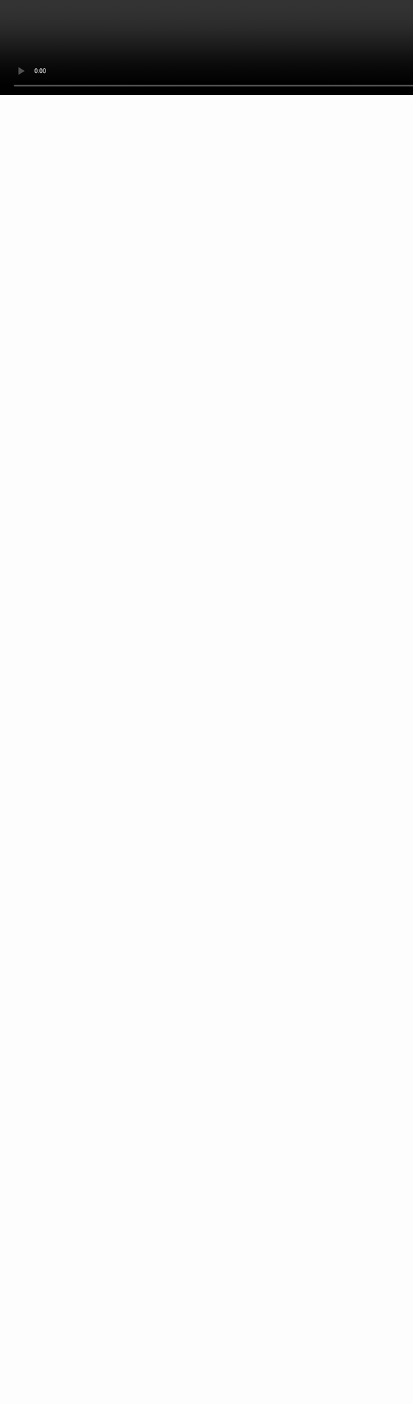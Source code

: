#
## How to assemble open source hardware electronics projects
<video style="width:200%;left:0px;top:0px;position:absolute;" controls=false autoplay=true loop=true src=../images/generative_circuit.mp4 />
<h1 class=box_textshadow style="left:200px;top:100px;position:absolute;color:white" >Making Electronics</h1>
<h2 class=box_textshadow style="left:470px;top:200px;position:absolute;color:white" >by Kaspar Emanuel</h2>
<h2 class=box_textshadow style="left:470px;top:300px;position:absolute;color:white" >slides: frama.link/ee18</h2>
<h6 class=box_textshadow style="left:800px;top:600px;position:absolute;color:white" >animation: <a style=color:inherit; href=https://twitter.com/ExUtumno>@ExUtumno</a></h6>

???

 - Hello, my name is kaspar and I am here to talk to you about how to make electronics projects

---
<img src=images/cad.svg class=fullscreen />

???


- The way circuits are generally designed is using using electronic design automation tools such as KiCad and gEDA
- You draw out a schematic, which is a sort of map where you want all your connections to go.
- And then place them onto a model of a board and route the connections your previously defined
- Once you make a design you can share this with people, and in theory someone should be able to replicate it.
- So that's what we call open hardware.

---

# Open Hardware is growing!

<table>
<thead>
<tr class="header">
<th align="left"></th>
<th align="left">Feb 2017</th>
<th align="left">Feb 2018</th>
<th align="left">Oct 2018</th>
</tr>
</thead>
<tbody>
<tr class="odd">
<td align="left">KiCad projects on GitHub</td>
<td align="left">3000</td>
<td align="left">5500</td>
<td align="left">4700</td>
</tr>
<tr class="even">
<td align="left">Eagle projects on GitHub</td>
<td align="left">7000</td>
<td align="left">12000</td>
<td align="left">10300</td>
</tr>
<tr class="odd">
<td align="left">Shared projects on OshPark</td>
<td align="left">9000</td>
<td align="left">13000</td>
<td align="left">16500</td>
</tr>
</tbody>
</table>
<br>
Hackaday.io, blogs, etc...

???

- And it's growing!
- I gave a presentation at the last FOSDEM and took a rough survey and did the same again last week
- And there are other places to put up projects as well


---

<img style=width:100% src=images/PCB_design_and_realisation_smt_and_through_hole.png>

???

- What I will focus on in this talk, is how to go from a design, the output of an electronic design automation tool, to a real, assembled working circuit


---

## Solderless Breadboard

<img class=fullscreen src=images/breadboard.svg />

???

- Electronics is completely and utterly about making connections
- And the only way to get better at knowing what connections to make is to try it out
- This is called a breadboard and it's the best way to get started learning about electronics
- You can plug different components in, and see what happens
- The one thing that trips people up is that from the outside you can't see where the connections are being made for you when to plug things in so this picture of the inside is really valuable to take a look at before you start
- But otherwise, just go for it. We generally work with low voltage, low current, so the worst thing that can happen is that some components burn up

- I am not your electronic engineer, don't sue me

---

## Proto / Vero / Strip Board
<img width=49% src=images/proto2.jpg />
<img width=49% src=images/proto1.jpg />

???

- If you want things to be more permananent
- You can move to a what's called protoboard, veroboard or strip board
- Here you can solder on your components and define the connections through solder or by removing bits of copper track

---

## Printed Circuit Board Etching

<img class=fullscreen src=images/etching.svg />

???

- But of course, this get tedious so etching connections into copper-clad fiberglass can be much less tedious
- You can do this at home, you print onto a copper-clad board which will resist an acidic bath and leave you with just the connections that you want

---

## Gerber Files

<img src=images/tracespace.png width=100% />

???

- What you are looking for in an OSHW project are the gerber files
- These describe the printed circuit board design
- And what you'll find if you look at the gerber files of a typical OSHW electronics project
- You will see multiple layers
- Tiny drills
- A solder resit and a silkscreen layer

---

- **FR4**
<font size=4>
- CEM3
- Aliminium


<font size=6>

- 1.8mm
- 1.6mm
<font size=4>
- 1.0mm
- 0.8mm



<img style=float:right src=images/fr4.jpg />

---

# Copper (Cu)

<img style=width:500px src=images/copper_clad.jpg>

---
## Printed Circuit Board Etching

<img class=fullscreen src=images/etching.svg />

---


# Mask


<img src=images/pcb_colours.jpg style=width:100%>

---

<div style=display:flex;justify-content:space-around;>
<div>
<h1>Silkscreen
</div>

<div>
<img style=height:600px; src=images/musk.png >
</div>
</div>


---

# Drills

<img src=images/drill.jpeg style=width:20%>
<img src=images/drill2.jpeg style=width:20%>
<img src=images/drill3.jpeg style=width:30%>
<img src=images/drill4.jpeg style=width:30%>

---

<img class=fullscreen src=images/manufacture.svg />

???

- So, for these you really need an industrial process
- On the whole they use a similar etching process to what you can do at home but they have a lot more accurary and they have further steps which are harder to do at home
- You get a nice silkscreen or ident layer which help you see where components are supposed to go, you get solder resist which helps you keep the solder where it needs to be
- You have much more accurate drillng and the drills themselves are internally plated through electro-plating, so they can make connections between layers
- And you can have many more layers laminated together


---
# PCB Batching Services

<div style=display:flex>
<div style=width:50%>
<li> Accutrace PCB4U
<li> Advanced Circuits (4PCB)</li>
<li> Aisler.net
<li> ALLPCB
<li> AP Circuits
<li> BasicPCB
<li> Bay Area Circuits
<li> Bittele (7pcb)
<li> Breadboard Killer
<li> Dirty PCBs
<li> EasyEDA
<li> Elecrow
<li> Eurocircuits
</div>
<div>
<li> ExpressPCB
<li> ITEAD Studio
<li> OSH Park
<li> PCB Zone
<li> PCB-POOL
<li> PCBCART
<li> PCBJOINT
<li> PCBWay
<li> Ragworm
<li> Seeed Studio
<li> ShenZhen2U
<li> Smart Prototyping
<li> U&I (quickturnpcb)
</div>
</div>

???

- And it's cheap
- There are so many places where you can order your PCBs these days and get them within a few weeks for under 20 euros, it's pretty insane compared to 10 years ago

---

<div style=display:flex;justify-content:center;width:100%>
<img src=../images/kit.jpg style=height:600px>
</div>


???

- But the PCB is only part of the puzzle
- We also need to know what components to buy


---

<img src=images/bom.png class=fullscreen>

???

- So when looking at an open source electronics project
- We look for the bill-of-materials
- A spreadsheet that defines exactly what components we want to buy

---


<img class=fullscreen src=../images/kitspace_full.svg>

???

- I went even further with this idea and made a platform where people upload complete sets of gerber files plus bills of materials, and it's really clear how to get all the parts

---

<img src=images/resistors.svg class=fullscreen />

???

- Let's quickly go over the most typical parts and what they look like
- These are resistors
- On the left is a through-hole and on the right is a surface mount one

---

<img src=images/capacitors.svg class=fullscreen />

???

- Capacitors come in more varied shapes and sizes
- You also get really tiny surface mount ones
- Generally, these bigger ones are electrolytic and you have to watch out to put them in the right way round or they go pop

---

<img src=images/inductors.svg class=fullscreen />

???

- Inductors are really just coils of wires
- Often with a ferrite core
- But they have some very interesting electro-magnetic properties

---

<img src=images/diodes.svg class=fullscreen />

???

- Diodes come in a lot of different shapes too, but most people will be familiar with our light emitting diodes or also known as LEDs

---

<img src=images/transistors.svg class=fullscreen />

???

- Transistors, generally come in little black packages and have three legs, maybe another leg if they need to dissipate a lot of heat

---

<img src=images/ics.svg class=fullscreen />

???
- Integrated circuits can be a wide variety of things
- they come in a really wide variety of sizes, but generally they will also have black packages, a lot legs and some white writing on them.
- They also come in through hole and surface mount.


---

<img src=images/populate.svg class=fullscreen />

???

- So now that our PCB has arrived, and we have the components and know which ones are which
- We want to go from a bare PCB to populated working circuit

---

<img width=35% src=images/blutack.jpg />
<img width=60% src=images/third-hand.jpg />

???

- The first step is to make sure you PCB stays in place
- You can use blutack or similar for most jobs
- The only anoying thing about it is that it kind of melts when the board gets hot
- So you might opt for something more advanced like this third hand kraken thing
- Of course there are even more professional tools than this


---

#Through-hole Soldering

<div style=display:flex;justify-content:space-between;>
<img style=height:300px src=images/soldering.gif />
<video style=height:300px controls=false autoplay=true loop=true src=images/solder.mp4 />
</div>


???

- Then we want to solder the components on
- With through hole components we stick the legs through the PCB
- And with any kind of soldering the trick is to apply heat to the pad on the PCB and the leg of your component and then add solder to it

---

<img src=images/soldering_basics.svg class=fullscreen>

???

- What you want to use is a soldering iron or station, not a gun, those are for plumbing and other metal work
- You want something with enough power, 20-60W will do, if it has temperature control then all the better
- Stay away from these cheapo solder holders where you just lean the iron onto them, you'll get burnt

- I would advise you use a chisel tip, pointed tips and others have their places but a chisel tip has the most wide application

- Soldering is all about getting heat into the thing you want to solder so a chisel tip actually helps to that faster and better

- So again, you heat the pad and the part, you add solder, keep the heat there for a while and let it cool down

- And after a bit of practice it's easy to spot typical soldering problems


---

#Solder and Flux

<img width=30% src=images/solder1.jpg />
<img width=30% src=images/solder_rosin.jpg />
<img width=30% src=images/flux_pen.jpg />
<img width=30% src=images/solder_paste.jpg />


???

- So the actually solder, it comes in these wires
- It comes leaded and unleaded and as a beginner you do want to start out with a leaded solder, because it's easier to work with
- You want to use a thinner wire for most things, unless you are soldering on bigger pins in which case you want a thicker one
- Solder wire is normally flux core, so flux helps dissipate oxidation layers so really helps your solder flow
- And you can get separate flux as well and you might want to selectively apply that in places before you solder

---

<img src=images/soldering_gnu.svg class=fullscreen />

???

- One tip that really helped me out when I was starting out
- Get as comfortable as possible
- Really lean over and slouch and get relaxed, take all the weight of your body and it makes it much easier to keep your hand steady
- And of course, good lighting is crucial and use magnification when you feel you need to see better



---

Surface mount technology (SMT) or Surface mount device (SMD)

<div style=display:flex;justify-content:space-between;>
<img style=width:100% src=images/smd_easy.jpg />
<img width=100% src=images/soldering_smd.gif />
</div>


???

- And don't be afraid of surface mount components
- Surface mount just means that there are no holes for the legs in the boards
- Surface mount components can be quite large and easily hand-soldered

---

<img src=images/smd_sizes.svg class=fullscreen />


???

- The crucial thing really is the size of the components
- And once it gets to below 0603 metric then I struggle to hand solder without magnification and it's generally a pain
- If your integrated circuits don't have legs then I would recommend you upgrade your process a bit

---

Reflow soldering

<div>
<img style="height:300px" src=images/reflow.gif />
<img style="height:300px" src=images/oven.jpg />
</div>

<div width=100% style=font-size:15px;>
</div>

<div style=font-size:15px>animation: ch00ftech.com<div>

???

- So if you are dealing with a lot of smalle components, or if are making more than one board, you typically want to use a reflow process.
- You apply solder paste, site the component on top and heat it up.
- Often people hack toaster ovens to have more control over the temperature curve
- They probably have one of these at your local hackspace, and if not you should make one

---

# FPGA E-Ink Controller


<img src=images/ice40_eink.jpg width=70%>


---

# AAduino
## An AA sized ISM radio Arduino clone
<img src=images/aaduino.jpg>

---

# 8Bitmixtape
## lo-fi 8Bit synthesizer based on the ATTINY85
<img src=images/8bitmixtape.gif>



---

## Learn more at your local hackspace!

<img style="height:100px" src=images/hackspace.png />
<img style="height:100px" src=images/london_hackspace.png />
<img style="height:100px" src=images/nottinghack.png />
<img style="height:100px" src=images/hacman.jpg />

<img style=height:350px src=images/hsbxl.png>

???

- If you are interested in doing this, you should check out your local hackspace and learn how.
- They will have a lot of other cool tools like a laser cutter and 3d printer so go check them out

---

# If you like electronics:

- kitspace.org
- awesome-electronics list: git.io/vNdO9


<font size=3>

Image credits

- http://ch00ftech.com/2013/06/11/getting-itty-bitty-with-the-ice-breaker-2-0/
- Bleep Drum Kit with MIDI - CC-BY-SA SparkFun Electronics
- PCB_design_and_realisation_smt_and_through_hole - Public Domain - Wikipedia User:Mike1024
- Levitating, Meditating, Flute-playing Gnu GNU - GNU Free Documentation License - FSF
- Testing Level Converter - CC-BY-SA - https://www.flickr.com/photos/rocketnumbernine/3428648965
